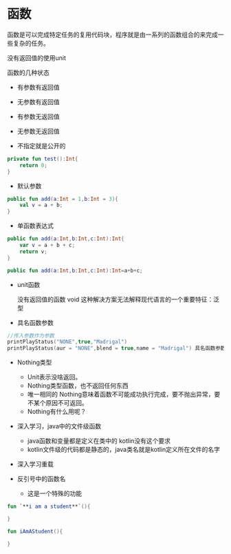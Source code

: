 # 函数

函数是可以完成特定任务的复用代码块，程序就是由一系列的函数组合的来完成一些复杂的任务。

没有返回值的使用unit

函数的几种状态

- 有参数有返回值
- 无参数有返回值
- 有参数无返回值
- 无参数无返回值

- 不指定就是公开的

```kotlin
private fun test():Int{
    return 0;
}
```

- 默认参数

```kotlin
public fun add(a:Int = 1,b:Int = 3){
    val v = a + b;
}
```

- 单函数表达式
```kotlin
public fun add(a:Int,b:Int,c:Int):Int{
    var v = a + b + c;
    return v;
}

public fun add(a:Int,b:Int,c:Int):Int=a+b+c;

```

- unit函数

     没有返回值的函数 void 这种解决方案无法解释现代语言的一个重要特征：泛型

- 具名函数参数
```kotlin
//传入参数作为参数
printPlayStatus("NONE",true,"Madrigal")
printPlayStatus(aur = "NONE",blend = true,name = "Madrigal") 具名函数参数，可以不关心函数参数的顺序
```

- Nothing类型 
  - Unit表示没啥返回。
  - Nothing类型函数，也不返回任何东西
  - 唯一相同的  Nothing意味着函数不可能成功执行完成，要不抛出异常，要不某个原因不可返回。
  - Nothing有什么用呢？

- 深入学习，java中的文件级函数

    - java函数和变量都是定义在类中的  kotlin没有这个要求 
    - kotlin文件级的代码都是静态的，java类名就是kotlin定义所在文件的名字


- 深入学习重载

- 反引号中的函数名
  - 这是一个特殊的功能
```kotlin
fun `**i am a student**`(){

}

fun iAmAStudent(){

}
```